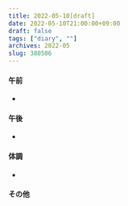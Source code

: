 ```yaml
---
title: 2022-05-10[draft]
date: 2022-05-10T21:00:00+09:00
draft: false
tags: ["diary", ""]
archives: 2022-05
slug: 380506
---
```

#### 午前
- 
#### 午後
- 
#### 体調
- 
#### その他